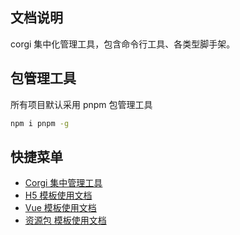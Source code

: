 ## 文档说明

corgi 集中化管理工具，包含命令行工具、各类型脚手架。

## 包管理工具

所有项目默认采用 pnpm 包管理工具

```bash
npm i pnpm -g
```

## 快捷菜单

- [Corgi 集中管理工具](/docs/corgi-core.html)
- [H5 模板使用文档](/docs/template-h5.html)
- [Vue 模板使用文档](/docs/template-vue/guide/)
- [资源包 模板使用文档](/docs/template-resource.html)
